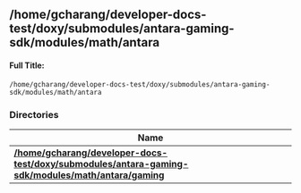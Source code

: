 

## /home/gcharang/developer-docs-test/doxy/submodules/antara-gaming-sdk/modules/math/antara

#### Full Title:
```
/home/gcharang/developer-docs-test/doxy/submodules/antara-gaming-sdk/modules/math/antara
```





### Directories

| Name           |
| -------------- |
| **[/home/gcharang/developer-docs-test/doxy/submodules/antara-gaming-sdk/modules/math/antara/gaming](Files/dir_3965411db5a390393b8c824af687c839.md#dir-/home/gcharang/developer-docs-test/doxy/submodules/antara-gaming-sdk/modules/math/antara/gaming)**  |






















